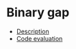 # Binary gap

- [Description](https://app.codility.com/programmers/lessons/1-iterations/binary_gap/)
- [Code evaluation](https://app.codility.com/demo/results/trainingG8P4EM-6KT/)